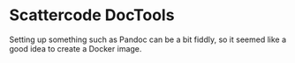 Scattercode DocTools
====================================

Setting up something such as Pandoc can be a bit fiddly, so it seemed like a good idea to create a Docker image.
